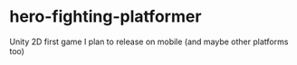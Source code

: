 # hero-fighting-platformer
Unity 2D first game I plan to release on mobile (and maybe other platforms too)
